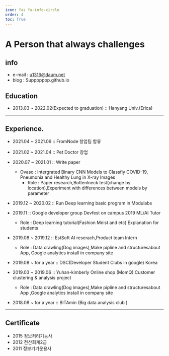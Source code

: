 ```yaml
---
icon: fas fa-info-circle
order: 4
toc: True
---
```


# A Person that always challenges

## info
- e-mail : u1316@daum.net
- blog : Suppppppp.github.io

## Education

- 2013.03 ~ 2022.02(Expected to graduation) :: Hanyang Univ.(Erica)

------

## Experience.

- 2021.04 ~ 2021.09 ::  FromNode 창업팀 합류
- 2021.02 ~ 2021.04 :: Pet Doctor 창업
- 2020.07 ~ 2021.01 :: Write paper
    - Ovaso : Intergrated Binary CNN Models to Classfiy COVID-19, Pneumonia and Healthy Lung in X-ray Images
        - Role : Paper research,Bottenlneck test(change by location),Experiment with differences between models by parameter
- 2019.12 ~ 2020.02 :: Run Deep learning basic program in Modulabs
- 2019.11 :: Google developer group Devfest on campus 2019 ML/AI Tutor
    - Role : Deep learning tutorial(Fashion Mnist and etc) Explanation for students
  
- 2019.08 ~ 2019.12 :: EstSoft AI reserach,Product team Intern
    - Role : Data crawling(Dog images),Make pipline and structuresabout App,  Google analytics install in company site
- 2019.08 ~ for a year :: DSC(Developer Student Clubs in google) Korea  
- 2019.03 ~ 2019.06 :: Yuhan-kimberly Online shop (MomQ) Customer clustering & analysis project
     - Role : Data crawling(Dog images),Make pipline and structuresabout App ,Google analytics install in company site
- 2018.08 ~ for a year :: BITAmin (Big data analysis club )
 
---


## Certificate

- 2015 정보처리기능사
- 2012 전산회계2급
- 2011 정보기기운용사
